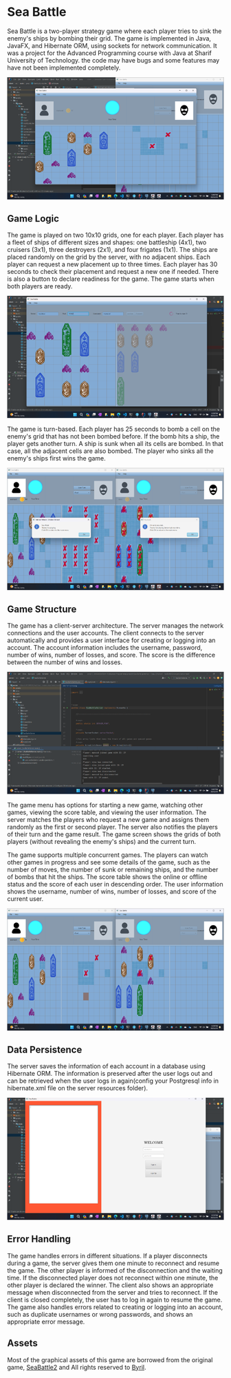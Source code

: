 # Sea Battle

Sea Battle is a two-player strategy game where each player tries to sink the enemy's ships by bombing their grid. The game is implemented in Java, JavaFX, and Hibernate ORM, using sockets for network communication. It was a project for the Advanced Programming course with Java at Sharif University of Technology. the code may have bugs and some features may have not been implemented completely.

![main gameplay](/images/main.png)

## Game Logic

The game is played on two 10x10 grids, one for each player. Each player has a fleet of ships of different sizes and shapes: one battleship (4x1), two cruisers (3x1), three destroyers (2x1), and four frigates (1x1). The ships are placed randomly on the grid by the server, with no adjacent ships. Each player can request a new placement up to three times. Each player has 30 seconds to check their placement and request a new one if needed. There is also a button to declare readiness for the game. The game starts when both players are ready.

![waiting](/images/waiting.png)

The game is turn-based. Each player has 25 seconds to bomb a cell on the enemy's grid that has not been bombed before. If the bomb hits a ship, the player gets another turn. A ship is sunk when all its cells are bombed. In that case, all the adjacent cells are also bombed. The player who sinks all the enemy's ships first wins the game.

![main gameplay](/images/ending.png)


## Game Structure

The game has a client-server architecture. The server manages the network connections and the user accounts. The client connects to the server automatically and provides a user interface for creating or logging into an account. The account information includes the username, password, number of wins, number of losses, and score. The score is the difference between the number of wins and losses.

![server logs](/images/server.png)

The game menu has options for starting a new game, watching other games, viewing the score table, and viewing the user information. The server matches the players who request a new game and assigns them randomly as the first or second player. The server also notifies the players of their turn and the game result. The game screen shows the grids of both players (without revealing the enemy's ships) and the current turn.

The game supports multiple concurrent games. The players can watch other games in progress and see some details of the game, such as the number of moves, the number of sunk or remaining ships, and the number of bombs that hit the ships. The score table shows the online or offline status and the score of each user in descending order. The user information shows the username, number of wins, number of losses, and score of the current user.

![both gameplay](/images/playing.png)

## Data Persistence

The server saves the information of each account in a database using Hibernate ORM. The information is preserved after the user logs out and can be retrieved when the user logs in again(config your Postgresql info in hibernate.xml file on the server resources folder).

![login](/images/login.png)

## Error Handling

The game handles errors in different situations. If a player disconnects during a game, the server gives them one minute to reconnect and resume the game. The other player is informed of the disconnection and the waiting time. If the disconnected player does not reconnect within one minute, the other player is declared the winner. The client also shows an appropriate message when disconnected from the server and tries to reconnect. If the client is closed completely, the user has to log in again to resume the game. The game also handles errors related to creating or logging into an account, such as duplicate usernames or wrong passwords, and shows an appropriate error message.

## Assets
 Most of the graphical assets of this game are borrowed from the original game, [SeaBattle2](https://play.google.com/store/apps/details?id=com.byril.seabattle2&hl=en&gl=US) and All rights reserved to [Byril](https://byril.com).